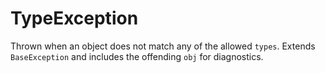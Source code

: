# TypeException

Thrown when an object does not match any of the allowed `types`. Extends `BaseException` and includes the offending `obj` for diagnostics.

